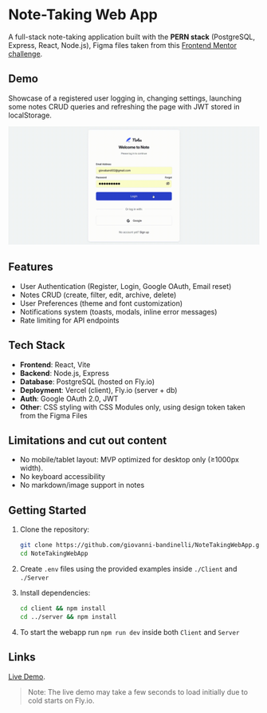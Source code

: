 # Note-Taking Web App

A full-stack note-taking application built with the **PERN stack** (PostgreSQL, Express, React, Node.js), Figma files taken from this [Frontend Mentor challenge](https://www.frontendmentor.io/challenges/note-taking-web-app-773r7bUfOG).

## Demo

Showcase of a registered user logging in, changing settings, launching some notes CRUD queries and refreshing the page with JWT stored in localStorage.

![User Flow](./demo.gif)

## Features

- User Authentication (Register, Login, Google OAuth, Email reset)
- Notes CRUD (create, filter, edit, archive, delete)
- User Preferences (theme and font customization)
- Notifications system (toasts, modals, inline error messages)
- Rate limiting for API endpoints

## Tech Stack

- **Frontend**: React, Vite
- **Backend**: Node.js, Express
- **Database**: PostgreSQL (hosted on Fly.io)
- **Deployment**: Vercel (client), Fly.io (server + db)
- **Auth**: Google OAuth 2.0, JWT
- **Other**: CSS styling with CSS Modules only, using design token taken from the Figma Files

## Limitations and cut out content

- No mobile/tablet layout: MVP optimized for desktop only (≥1000px width).
- No keyboard accessibility
- No markdown/image support in notes

## Getting Started

1. Clone the repository:
   ```bash
   git clone https://github.com/giovanni-bandinelli/NoteTakingWebApp.git
   cd NoteTakingWebApp
   ```

2. Create `.env` files using the provided examples inside `./Client` and `./Server`

3. Install dependencies:
   ```bash
   cd client && npm install
   cd ../server && npm install
   ```

4. To start the webapp run `npm run dev` inside both `Client` and `Server`


## Links

[Live Demo](https://note-taking-web-app-eight-green.vercel.app/).

> Note: The live demo may take a few seconds to load initially due to cold starts on Fly.io.

